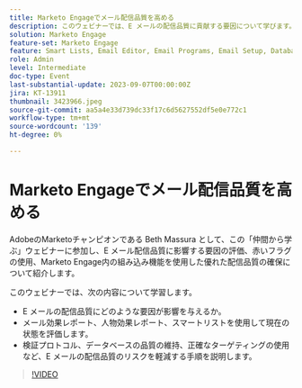 ```yaml
---
title: Marketo Engageでメール配信品質を高める
description: このウェビナーでは、E メールの配信品質に貢献する要因について学びます。  メール効果レポート、人物効果レポート、スマートリストを使用して現在の状態を評価します。  検証プロトコル、データベースの品質の維持、正確なターゲティングの使用など、E メールの配信品質のリスクを軽減する手順を説明します。
solution: Marketo Engage
feature-set: Marketo Engage
feature: Smart Lists, Email Editor, Email Programs, Email Setup, Database, Target Account Management, Deliverability, Performance Insights,
role: Admin
level: Intermediate
doc-type: Event
last-substantial-update: 2023-09-07T00:00:00Z
jira: KT-13911
thumbnail: 3423966.jpeg
source-git-commit: aa5a4e33d739dc33f17c6d5627552df5e0e772c1
workflow-type: tm+mt
source-wordcount: '139'
ht-degree: 0%

---
```



# Marketo Engageでメール配信品質を高める

AdobeのMarketoチャンピオンである Beth Massura として、この「仲間から学ぶ」ウェビナーに参加し、E メール配信品質に影響する要因の評価、赤いフラグの使用、Marketo Engage内の組み込み機能を使用した優れた配信品質の確保について紹介します。

このウェビナーでは、次の内容について学習します。
* E メールの配信品質にどのような要因が影響を与えるか。
* メール効果レポート、人物効果レポート、スマートリストを使用して現在の状態を評価します。
* 検証プロトコル、データベースの品質の維持、正確なターゲティングの使用など、E メールの配信品質のリスクを軽減する手順を説明します。

>[!VIDEO](https://video.tv.adobe.com/v/3423966/?learn=on)

